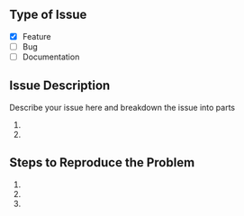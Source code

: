 ## Type of Issue

- [x] Feature
- [ ] Bug
- [ ] Documentation

## Issue Description

Describe your issue here and breakdown the issue into parts

1.
2.

## Steps to Reproduce the Problem

1.
2.
3.
